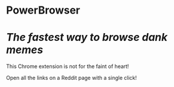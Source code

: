 # PowerBrowser
*The fastest way to browse dank memes*
===
This Chrome extension is not for the faint of heart!

Open all the links on a Reddit page with a single click!
